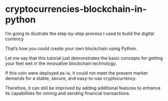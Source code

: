 # cryptocurrencies-blockchain-in-python
I’m going to illustrate the step-by-step process I used to build the digital currency

That’s how you could create your own blockchain using Python.

Let me say that this tutorial just demonstrates the basic concepts for getting your feet wet in the innovative blockchain technology.

If this coin were deployed as-is, it could not meet the present market demands for a stable, secure, and easy-to-use cryptocurrency.

Therefore, it can still be improved by adding additional features to enhance its capabilities for mining and sending financial transactions.
